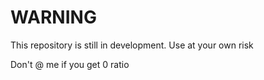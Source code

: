 # WARNING

This repository is still in development. Use at your own risk

Don't @ me if you get 0 ratio